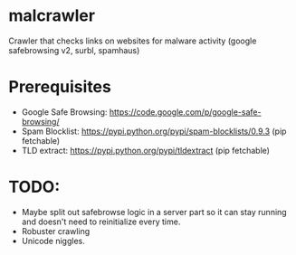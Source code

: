 malcrawler
==========

Crawler that checks links on websites for malware activity (google safebrowsing v2, surbl, spamhaus)

Prerequisites
=============

- Google Safe Browsing: https://code.google.com/p/google-safe-browsing/
- Spam Blocklist: https://pypi.python.org/pypi/spam-blocklists/0.9.3 (pip fetchable)
- TLD extract: https://pypi.python.org/pypi/tldextract (pip fetchable)

TODO:
======

- Maybe split out safebrowse logic in a server part so it can stay running and doesn't need to reinitialize every time.
- Robuster crawling
- Unicode niggles.

